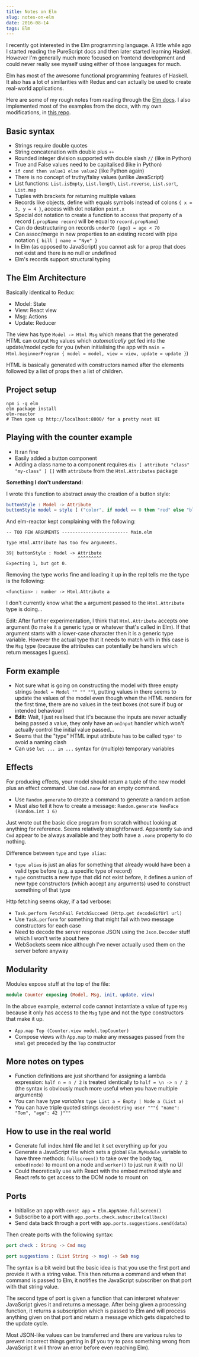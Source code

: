 ```yaml
---
title: Notes on Elm
slug: notes-on-elm
date: 2016-08-14
tags: Elm
---
```


I recently got interested in the Elm programming language. A little while ago I started reading the PureScript docs and then later started learning Haskell. However I'm generally much more focused on frontend development and could never really see myself using either of those languages for much.

Elm has most of the awesome functional programming features of Haskell. It also has a lot of similarities with Redux and can actually be used to create real-world applications. 

Here are some of my rough notes from reading through the [Elm docs](http://guide.elm-lang.org/). I also implemented most of the examples from the docs, with my own modifications, in [this repo](https://github.com/davidxmoody/elm-play).

<!--more-->

## Basic syntax

- Strings require double quotes
- String concatenation with double plus `++`
- Rounded integer division supported with double slash `//` (like in Python)
- True and False values need to be capitalised (like in Python)
- `if cond then value1 else value2` (like Python again)
- There is no concept of truthy/falsy values (unlike JavaScript)
- List functions: `List.isEmpty`, `List.length`, `List.reverse`, `List.sort`, `List.map`
- Tuples with brackets for returning multiple values
- Records like objects, define with equals symbols instead of colons `{ x = 3, y = 4 }`, access with dot notation `point.x`
- Special dot notation to create a function to access that property of a record (`.propName record` will be equal to `record.propName`)
- Can do destructuring on records `under70 {age} = age < 70`
- Can assoc/merge in new properties to an existing record with pipe notation `{ bill | name = "Nye" }`
- In Elm (as opposed to JavaScript) you cannot ask for a prop that does not exist and there is no null or undefined
- Elm's records support structural typing

## The Elm Architecture

Basically identical to Redux:

- Model: State
- View: React view
- Msg: Actions
- Update: Reducer

The view has type `Model -> Html Msg` which means that the generated HTML can output `Msg` values which *automatically* get fed into the update/model cycle for you (when initialising the app with `main = Html.beginnerProgram { model = model, view = view, update = update }`)

HTML is basically generated with constructors named after the elements followed by a list of props then a list of children.

## Project setup

```
npm i -g elm
elm package install
elm-reactor
# Then open up http://localhost:8000/ for a pretty neat UI
```

## Playing with the counter example

- It ran fine
- Easily added a button component
- Adding a class name to a component requires `div [ attribute "class" "my-class" ] []` with `attribute` from the `Html.Attributes` package

**Something I don't understand:** 

I wrote this function to abstract away the creation of a button style:

```elm
buttonStyle : Model -> Attribute
buttonStyle model = style [ ("color", if model == 0 then "red" else "black") ]
```

And elm-reactor kept complaining with the following:

```
-- TOO FEW ARGUMENTS ------------------------- Main.elm

Type Html.Attribute has too few arguments.

39| buttonStyle : Model -> Attribute
                           ^^^^^^^^^
Expecting 1, but got 0.
```

Removing the type works fine and loading it up in the repl tells me the type is the following:

```
<function> : number -> Html.Attribute a
```

I don't currently know what the `a` argument passed to the `Html.Attribute` type is doing...

Edit: After further experimentation, I think that `Html.Attribute` accepts one argument (to make it a generic type or whatever that's called in Elm). If that argument starts with a lower-case character then it is a generic type variable. However the actual type that it needs to match with in this case is the `Msg` type (because the attributes can potentially be handlers which return messages I guess).

## Form example

- Not sure what is going on constructing the model with three empty strings (`model = Model "" "" ""`), putting values in there seems to update the values of the model even though when the HTML renders for the first time, there are no values in the text boxes (not sure if bug or intended behaviour)
- **Edit:** Wait, I just realised that it's because the inputs are never actually being passed a value, they only have an `onInput` handler which won't actually control the initial value passed...
- Seems that the "type" HTML input attribute has to be called `type'` to avoid a naming clash
- Can use `let ... in ...` syntax for (multiple) temporary variables

## Effects

For producing effects, your model should return a tuple of the new model plus an effect command. Use `Cmd.none` for an empty command.

- Use `Random.generate` to create a command to generate a random action
- Must also tell it how to create a message: `Random.generate NewFace (Random.int 1 6)`

Just wrote out the basic dice program from scratch without looking at anything for reference. Seems relatively straightforward. Apparently `Sub` and `Cmd` appear to be always available and they both have a `.none` property to do nothing.

Difference between `type` and `type alias`:

- `type alias` is just an alias for something that already would have been a valid type before (e.g. a specific type of record)
- `type` constructs a new type that did not exist before, it defines a union of new type constructors (which accept any arguments) used to construct something of that type

Http fetching seems okay, if a tad verbose:

- `Task.perform FetchFail FetchSucceed (Http.get decodeGifUrl url)`
- Use `Task.perform` for something that might fail with two message constructors for each case
- Need to decode the server response JSON using the `Json.Decoder` stuff which I won't write about here
- WebSockets seem nice although I've never actually used them on the server before anyway

## Modularity

Modules expose stuff at the top of the file:

```elm
module Counter exposing (Model, Msg, init, update, view)
```

In the above example, external code cannot instantiate a value of type `Msg` because it only has access to the `Msg` type and not the type constructors that make it up.

- `App.map Top (Counter.view model.topCounter)`
- Compose views with `App.map` to make any messages passed from the `Html` get preceded by the `Top` constructor

## More notes on types

- Function definitions are just shorthand for assigning a lambda expression: `half n = n / 2` is treated identically to `half = \n -> n / 2` (the syntax is obviously much more useful when you have multiple arguments)
- You can have *type variables* `type List a = Empty | Node a (List a)`
- You can have triple quoted strings `decodeString user """{ "name": "Tom", "age": 42 }"""`

## How to use in the real world

- Generate full index.html file and let it set everything up for you
- Generate a JavaScript file which sets a global `Elm.MyModule` variable to have three methods: `fullscreen()` to take over the body tag, `embed(node)` to mount on a node and `worker()` to just run it with no UI
- Could theoretically use with React with the embed method style and React refs to get access to the DOM node to mount on

## Ports

- Initialise an app with `const app = Elm.AppName.fullscreen()`
- Subscribe to a port with `app.ports.check.subscribe(callback)`
- Send data back through a port with `app.ports.suggestions.send(data)`

Then create ports with the following syntax:

```elm
port check : String -> Cmd msg

port suggestions : (List String -> msg) -> Sub msg
```

The syntax is a bit weird but the basic idea is that you use the first port and provide it with a string value. This then returns a command and when that command is passed to Elm, it notifies the JavaScript subscriber on that port with that string value. 

The second type of port is given a function that can interpret whatever JavaScript gives it and returns a message. After being given a processing function, it returns a subscription which is passed to Elm and will process anything given on that port and return a message which gets dispatched to the update cycle.

Most JSON-like values can be transferred and there are various rules to prevent incorrect things getting in (if you try to pass something wrong from JavaScript it will throw an error before even reaching Elm).

